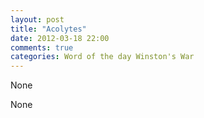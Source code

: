 ```yaml
---
layout: post
title: "Acolytes"
date: 2012-03-18 22:00
comments: true
categories: Word of the day Winston's War
---
```


None


None

